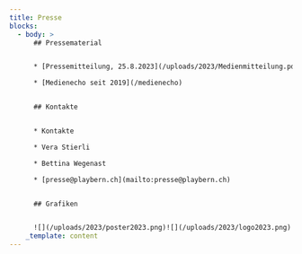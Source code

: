 ```yaml
---
title: Presse
blocks:
  - body: >
      ## Pressematerial 


      * [Pressemitteilung, 25.8.2023](/uploads/2023/Medienmitteilung.pdf) (PDF)

      * [Medienecho seit 2019](/medienecho)


      ## Kontakte 


      * Kontakte

      * Vera Stierli

      * Bettina Wegenast

      * [presse@playbern.ch](mailto:presse@playbern.ch)


      ## Grafiken


      ![](/uploads/2023/poster2023.png)![](/uploads/2023/logo2023.png)![](/uploads/2023/PlayBern-Original.png)
    _template: content
---
```














